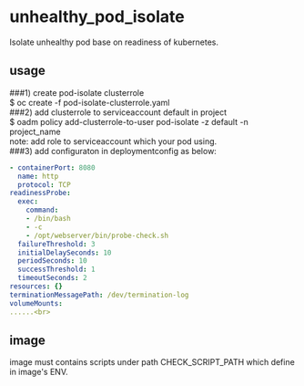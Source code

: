 # unhealthy_pod_isolate
Isolate unhealthy pod base on readiness of kubernetes. 
## usage
###1) create pod-isolate clusterrole <br>
$ oc create -f pod-isolate-clusterrole.yaml<br>
###2) add clusterrole to serviceaccount default in project<br>
$ oadm policy add-clusterrole-to-user pod-isolate -z default  -n project_name<br>
note: add role to serviceaccount which your pod using.<br>
###3) add configuraton in deploymentconfig as below:<br>
```yaml
- containerPort: 8080
  name: http
  protocol: TCP
readinessProbe:
  exec:
    command:
    - /bin/bash
    - -c
    - /opt/webserver/bin/probe-check.sh
  failureThreshold: 3
  initialDelaySeconds: 10
  periodSeconds: 10
  successThreshold: 1
  timeoutSeconds: 2
resources: {}
terminationMessagePath: /dev/termination-log
volumeMounts:
......<br>
```
## image
image must contains scripts under path CHECK_SCRIPT_PATH which define in image's ENV. 
